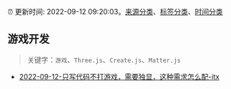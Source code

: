 :alarm_clock: 更新时间: 2022-09-12 09:20:03。[来源分类](../README.md)、[标签分类](../TAGS.md)、[时间分类](../TIMELINE.md)

## 游戏开发


> 关键字：`游戏`、`Three.js`、`Create.js`、`Matter.js`



- [2022-09-12-只写代码不打游戏，需要独显，这种需求怎么配-itx](https://www.v2ex.com/t/879458) 